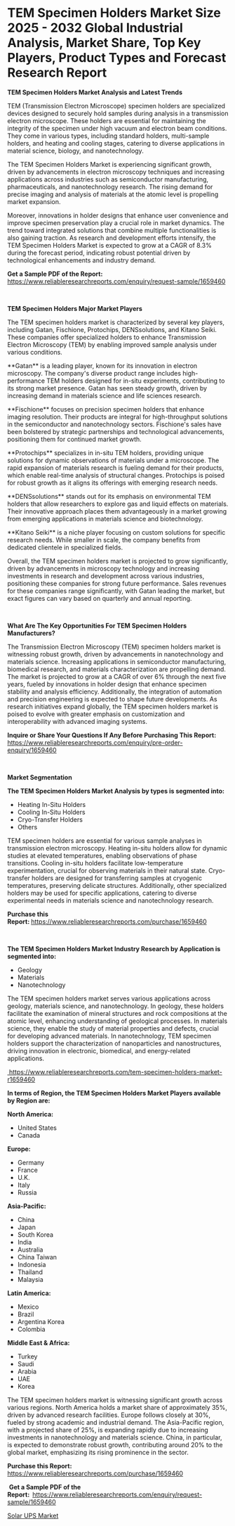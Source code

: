 <p><h1>TEM Specimen Holders Market Size 2025 - 2032 Global Industrial Analysis, Market Share, Top Key Players, Product Types and Forecast Research Report</h1></p><p><strong>TEM Specimen Holders Market Analysis and Latest Trends</strong></p>
<p><p>TEM (Transmission Electron Microscope) specimen holders are specialized devices designed to securely hold samples during analysis in a transmission electron microscope. These holders are essential for maintaining the integrity of the specimen under high vacuum and electron beam conditions. They come in various types, including standard holders, multi-sample holders, and heating and cooling stages, catering to diverse applications in material science, biology, and nanotechnology.</p><p>The TEM Specimen Holders Market is experiencing significant growth, driven by advancements in electron microscopy techniques and increasing applications across industries such as semiconductor manufacturing, pharmaceuticals, and nanotechnology research. The rising demand for precise imaging and analysis of materials at the atomic level is propelling market expansion.</p><p>Moreover, innovations in holder designs that enhance user convenience and improve specimen preservation play a crucial role in market dynamics. The trend toward integrated solutions that combine multiple functionalities is also gaining traction. As research and development efforts intensify, the TEM Specimen Holders Market is expected to grow at a CAGR of 8.3% during the forecast period, indicating robust potential driven by technological enhancements and industry demand.</p></p>
<p><strong>Get a Sample PDF of the Report:&nbsp;</strong> <a href="https://www.reliableresearchreports.com/enquiry/request-sample/1659460?utm_campaign=2009&utm_medium=2&utm_source=Github&utm_content=ia&utm_term=17022025&utm_id=tem-specimen-holders">https://www.reliableresearchreports.com/enquiry/request-sample/1659460</a></p>
<p>&nbsp;</p>
<p><strong>TEM Specimen Holders Major Market Players</strong></p>
<p><p>The TEM specimen holders market is characterized by several key players, including Gatan, Fischione, Protochips, DENSsolutions, and Kitano Seiki. These companies offer specialized holders to enhance Transmission Electron Microscopy (TEM) by enabling improved sample analysis under various conditions.</p><p>**Gatan** is a leading player, known for its innovation in electron microscopy. The company's diverse product range includes high-performance TEM holders designed for in-situ experiments, contributing to its strong market presence. Gatan has seen steady growth, driven by increasing demand in materials science and life sciences research.</p><p>**Fischione** focuses on precision specimen holders that enhance imaging resolution. Their products are integral for high-throughput solutions in the semiconductor and nanotechnology sectors. Fischione's sales have been bolstered by strategic partnerships and technological advancements, positioning them for continued market growth.</p><p>**Protochips** specializes in in-situ TEM holders, providing unique solutions for dynamic observations of materials under a microscope. The rapid expansion of materials research is fueling demand for their products, which enable real-time analysis of structural changes. Protochips is poised for robust growth as it aligns its offerings with emerging research needs.</p><p>**DENSsolutions** stands out for its emphasis on environmental TEM holders that allow researchers to explore gas and liquid effects on materials. Their innovative approach places them advantageously in a market growing from emerging applications in materials science and biotechnology.</p><p>**Kitano Seiki** is a niche player focusing on custom solutions for specific research needs. While smaller in scale, the company benefits from dedicated clientele in specialized fields.</p><p>Overall, the TEM specimen holders market is projected to grow significantly, driven by advancements in microscopy technology and increasing investments in research and development across various industries, positioning these companies for strong future performance. Sales revenues for these companies range significantly, with Gatan leading the market, but exact figures can vary based on quarterly and annual reporting.</p></p>
<p>&nbsp;</p>
<p><strong>What Are The Key Opportunities For TEM Specimen Holders Manufacturers?</strong></p>
<p><p>The Transmission Electron Microscopy (TEM) specimen holders market is witnessing robust growth, driven by advancements in nanotechnology and materials science. Increasing applications in semiconductor manufacturing, biomedical research, and materials characterization are propelling demand. The market is projected to grow at a CAGR of over 6% through the next five years, fueled by innovations in holder design that enhance specimen stability and analysis efficiency. Additionally, the integration of automation and precision engineering is expected to shape future developments. As research initiatives expand globally, the TEM specimen holders market is poised to evolve with greater emphasis on customization and interoperability with advanced imaging systems.</p></p>
<p><strong>Inquire or Share Your Questions If Any Before Purchasing This Report:</strong> <a href="https://www.reliableresearchreports.com/enquiry/pre-order-enquiry/1659460?utm_campaign=2009&utm_medium=2&utm_source=Github&utm_content=ia&utm_term=17022025&utm_id=tem-specimen-holders">https://www.reliableresearchreports.com/enquiry/pre-order-enquiry/1659460</a></p>
<p>&nbsp;</p>
<p><strong>Market Segmentation</strong></p>
<p><strong>The TEM Specimen Holders Market Analysis by types is segmented into:</strong></p>
<p><ul><li>Heating In-Situ Holders</li><li>Cooling In-Situ Holders</li><li>Cryo-Transfer Holders</li><li>Others</li></ul></p>
<p><p>TEM specimen holders are essential for various sample analyses in transmission electron microscopy. Heating in-situ holders allow for dynamic studies at elevated temperatures, enabling observations of phase transitions. Cooling in-situ holders facilitate low-temperature experimentation, crucial for observing materials in their natural state. Cryo-transfer holders are designed for transferring samples at cryogenic temperatures, preserving delicate structures. Additionally, other specialized holders may be used for specific applications, catering to diverse experimental needs in materials science and nanotechnology research.</p></p>
<p><strong>Purchase this Report:&nbsp;</strong><a href="https://www.reliableresearchreports.com/purchase/1659460?utm_campaign=2009&utm_medium=2&utm_source=Github&utm_content=ia&utm_term=17022025&utm_id=tem-specimen-holders">https://www.reliableresearchreports.com/purchase/1659460</a></p>
<p>&nbsp;</p>
<p><strong>The TEM Specimen Holders Market Industry Research by Application is segmented into:</strong></p>
<p><ul><li>Geology</li><li>Materials</li><li>Nanotechnology</li></ul></p>
<p><p>The TEM specimen holders market serves various applications across geology, materials science, and nanotechnology. In geology, these holders facilitate the examination of mineral structures and rock compositions at the atomic level, enhancing understanding of geological processes. In materials science, they enable the study of material properties and defects, crucial for developing advanced materials. In nanotechnology, TEM specimen holders support the characterization of nanoparticles and nanostructures, driving innovation in electronic, biomedical, and energy-related applications.</p></p>
<p><a href="https://www.reliableresearchreports.com/tem-specimen-holders-market-r1659460?utm_campaign=2009&utm_medium=2&utm_source=Github&utm_content=ia&utm_term=17022025&utm_id=tem-specimen-holders">&nbsp;https://www.reliableresearchreports.com/tem-specimen-holders-market-r1659460</a></p>
<p><strong>In terms of Region, the TEM Specimen Holders Market Players available by Region are:</strong></p>
<p>
    <p> <strong> North America: </strong>
        <ul>
            <li>United States</li>
            <li>Canada</li>
        </ul>
        </p> 
    <p> <strong> Europe: </strong>
        <ul>
            <li>Germany</li>
            <li>France</li>
            <li>U.K.</li>
            <li>Italy</li>
            <li>Russia</li>
        </ul>
        </p> 
    <p> <strong> Asia-Pacific: </strong>
        <ul>
            <li>China</li>
            <li>Japan</li>
            <li>South Korea</li>
            <li>India</li>
            <li>Australia</li>
            <li>China Taiwan</li>
            <li>Indonesia</li>
            <li>Thailand</li>
            <li>Malaysia</li>
        </ul>
        </p> 
    <p> <strong> Latin America: </strong>
        <ul>
            <li>Mexico</li>
            <li>Brazil</li>
            <li>Argentina Korea</li>
            <li>Colombia</li>
        </ul>
        </p> 
    <p> <strong> Middle East & Africa: </strong>
        <ul>
            <li>Turkey</li>
            <li>Saudi</li>
            <li>Arabia</li>
            <li>UAE</li>
            <li>Korea</li>
        </ul>
    </p>
    </p>
<p><p>The TEM specimen holders market is witnessing significant growth across various regions. North America holds a market share of approximately 35%, driven by advanced research facilities. Europe follows closely at 30%, fueled by strong academic and industrial demand. The Asia-Pacific region, with a projected share of 25%, is expanding rapidly due to increasing investments in nanotechnology and materials science. China, in particular, is expected to demonstrate robust growth, contributing around 20% to the global market, emphasizing its rising prominence in the sector.</p></p>
<p><strong>Purchase this Report: </strong><a href="https://www.reliableresearchreports.com/purchase/1659460?utm_campaign=2009&utm_medium=2&utm_source=Github&utm_content=ia&utm_term=17022025&utm_id=tem-specimen-holders">https://www.reliableresearchreports.com/purchase/1659460</a></p>
<p>&nbsp;<strong>Get a Sample PDF of the Report:&nbsp;&nbsp;</strong><a href="https://www.reliableresearchreports.com/enquiry/request-sample/1659460?utm_campaign=2009&utm_medium=2&utm_source=Github&utm_content=ia&utm_term=17022025&utm_id=tem-specimen-holders">https://www.reliableresearchreports.com/enquiry/request-sample/1659460</a></p>
<p><strong></strong></p>
<p><p><a href="https://github.com/hgf64gh/Market-Research-Report-List-1/blob/main/solar-ups-market.md?utm_campaign=2009&utm_medium=2&utm_source=Github&utm_content=ia&utm_term=17022025&utm_id=tem-specimen-holders">Solar UPS Market</a></p></p>